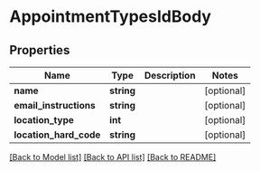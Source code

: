 # AppointmentTypesIdBody

## Properties
Name | Type | Description | Notes
------------ | ------------- | ------------- | -------------
**name** | **string** |  | [optional] 
**email_instructions** | **string** |  | [optional] 
**location_type** | **int** |  | [optional] 
**location_hard_code** | **string** |  | [optional] 

[[Back to Model list]](../../README.md#documentation-for-models) [[Back to API list]](../../README.md#documentation-for-api-endpoints) [[Back to README]](../../README.md)

